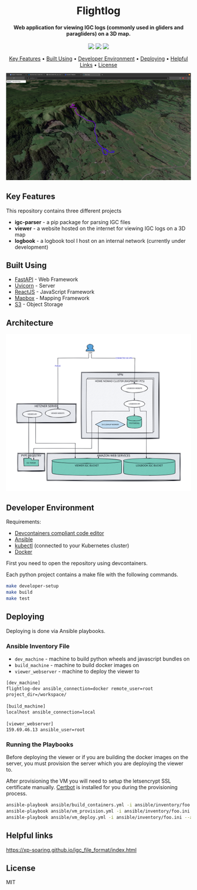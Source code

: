 
<h1 align="center">Flightlog<br></h1>

<h4 align="center">Web application for viewing IGC logs (commonly used in gliders and paragliders) on a 3D map.</h4>

<p align="center">
  <img src="https://img.shields.io/badge/status-active-green" />
  <img src="https://img.shields.io/github/issues/millarcalder/flightlog" />
  <img src="https://img.shields.io/github/issues-pr/millarcalder/flightlog" />
</p>

<p align="center">
  <a href="#key-features">Key Features</a> •
  <a href="#built-using">Built Using</a> •
  <a href="#developer-environment">Developer Environment</a> •
  <a href="#deploying">Deploying</a> •
  <a href="#helpful-links">Helpful Links</a> •
  <a href="#license">License</a>
</p>

![screenshot](screenshot.png)

## Key Features

This repository contains three different projects

 - **igc-parser** - a pip package for parsing IGC files
 - **viewer** - a website hosted on the internet for viewing IGC logs on a 3D map
 - **logbook** - a logbook tool I host on an internal network (currently under development)

## Built Using

- [FastAPI](https://fastapi.tiangolo.com/) - Web Framework
- [Uvicorn](https://www.uvicorn.org/) - Server
- [ReactJS](https://react.dev/) - JavaScript Framework
- [Mapbox](https://visgl.github.io/react-map-gl/) - Mapping Framework
- [S3](https://docs.aws.amazon.com/s3/) - Object Storage

## Architecture

![architecture](architecture.svg)

## Developer Environment

Requirements:

 - [Devcontainers compliant code editor](https://containers.dev/)
 - [Ansible](https://www.ansible.com/)
 - [kubectl](https://kubernetes.io/docs/reference/kubectl/kubectl/) (connected to your Kubernetes cluster)
 - [Docker](https://www.docker.com/)

First you need to open the repository using devcontainers.

Each python project contains a make file with the following commands.
```bash
make developer-setup
make build
make test
```

## Deploying

Deploying is done via Ansible playbooks.

### Ansible Inventory File

 - `dev_machine` - machine to build python wheels and javascript bundles on
 - `build_machine` - machine to build docker images on
 - `viewer_webserver` - machine to deploy the viewer to

```
[dev_machine]
flightlog-dev ansible_connection=docker remote_user=root project_dir=/workspace/

[build_machine]
localhost ansible_connection=local

[viewer_webserver]
159.69.46.13 ansible_user=root
```

### Running the Playbooks

Before deploying the viewer or if you are building the docker images on the server, you must provision the server which you are deploying the viewer to.

After provisioning the VM you will need to setup the letsencrypt SSL certificate manually. [Certbot](https://certbot.eff.org/) is installed for you during the provisioning process.

```bash
ansible-playbook ansible/build_containers.yml -i ansible/inventory/foo.ini --ask-vault-password --ask-become-pass
ansible-playbook ansible/vm_provision.yml -i ansible/inventory/foo.ini --ask-vault-password --ask-become-pass
ansible-playbook ansible/vm_deploy.yml -i ansible/inventory/foo.ini --ask-vault-password --ask-become-pass
```

## Helpful links

https://xp-soaring.github.io/igc_file_format/index.html

## License

MIT

